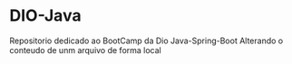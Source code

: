 # DIO-Java
Repositorio dedicado ao BootCamp da Dio Java-Spring-Boot
Alterando o conteudo de unm arquivo de forma local
